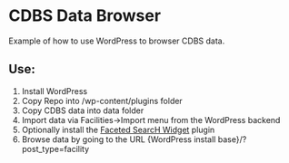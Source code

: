 CDBS Data Browser
=================

Example of how to use WordPress to browser CDBS data.

Use:
----

1. Install WordPress
2. Copy Repo into /wp-content/plugins folder
3. Copy CDBS data into data folder
4. Import data via Facilities->Import menu from the WordPress backend
5. Optionally install the [Faceted SearcH Widget](http://wordpress.org/extend/plugins/faceted-search-widget/) plugin
6. Browse data by going to the URL {WordPress install base}/?post_type=facility